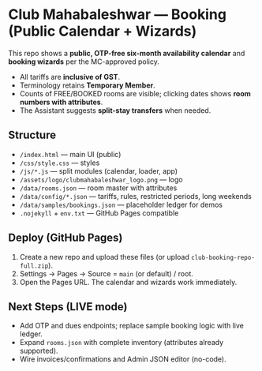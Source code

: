 
# Club Mahabaleshwar — Booking (Public Calendar + Wizards)

This repo shows a **public, OTP-free six-month availability calendar** and **booking wizards** per the MC-approved policy.
- All tariffs are **inclusive of GST**.
- Terminology retains **Temporary Member**.
- Counts of FREE/BOOKED rooms are visible; clicking dates shows **room numbers with attributes**.
- The Assistant suggests **split-stay transfers** when needed.

## Structure
- `/index.html` — main UI (public)
- `/css/style.css` — styles
- `/js/*.js` — split modules (calendar, loader, app)
- `/assets/logo/clubmahabaleshwar_logo.png` — logo
- `/data/rooms.json` — room master with attributes
- `/data/config/*.json` — tariffs, rules, restricted periods, long weekends
- `/data/samples/bookings.json` — placeholder ledger for demos
- `.nojekyll` + `env.txt` — GitHub Pages compatible

## Deploy (GitHub Pages)
1. Create a new repo and upload these files (or upload `club-booking-repo-full.zip`).
2. Settings → Pages → Source = `main` (or default) / root.
3. Open the Pages URL. The calendar and wizards work immediately.

## Next Steps (LIVE mode)
- Add OTP and dues endpoints; replace sample booking logic with live ledger.
- Expand `rooms.json` with complete inventory (attributes already supported).
- Wire invoices/confirmations and Admin JSON editor (no-code).

